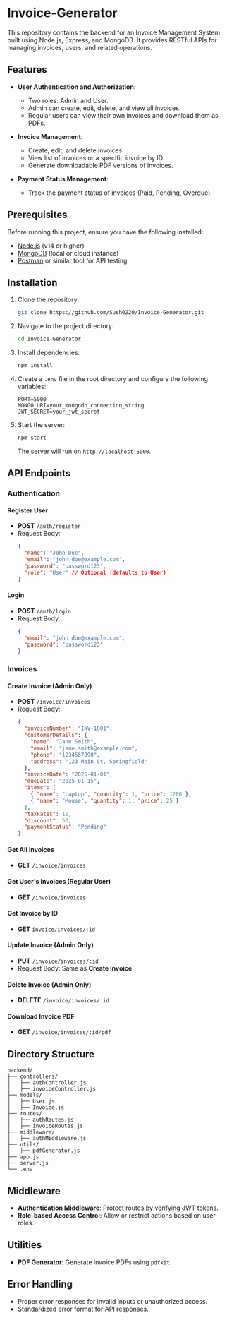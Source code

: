 # Invoice-Generator

This repository contains the backend for an Invoice Management System built using Node.js, Express, and MongoDB. It provides RESTful APIs for managing invoices, users, and related operations. 

## Features

- **User Authentication and Authorization**:
  - Two roles: Admin and User.
  - Admin can create, edit, delete, and view all invoices.
  - Regular users can view their own invoices and download them as PDFs.

- **Invoice Management**:
  - Create, edit, and delete invoices.
  - View list of invoices or a specific invoice by ID.
  - Generate downloadable PDF versions of invoices.

- **Payment Status Management**:
  - Track the payment status of invoices (Paid, Pending, Overdue).

## Prerequisites

Before running this project, ensure you have the following installed:

- [Node.js](https://nodejs.org/) (v14 or higher)
- [MongoDB](https://www.mongodb.com/) (local or cloud instance)
- [Postman](https://www.postman.com/) or similar tool for API testing

## Installation

1. Clone the repository:
   ```bash
   git clone https://github.com/Sush0220/Invoice-Generator.git
   ```

2. Navigate to the project directory:
   ```bash
   cd Invoice-Generator
   ```

3. Install dependencies:
   ```bash
   npm install
   ```

4. Create a `.env` file in the root directory and configure the following variables:
   ```env
   PORT=5000
   MONGO_URI=your_mongodb_connection_string
   JWT_SECRET=your_jwt_secret
   ```

5. Start the server:
   ```bash
   npm start
   ```

   The server will run on `http://localhost:5000`.

## API Endpoints

### Authentication

#### Register User
- **POST** `/auth/register`
- Request Body:
  ```json
  {
    "name": "John Doe",
    "email": "john.doe@example.com",
    "password": "password123",
    "role": "User" // Optional (defaults to User)
  }
  ```

#### Login
- **POST** `/auth/login`
- Request Body:
  ```json
  {
    "email": "john.doe@example.com",
    "password": "password123"
  }
  ```

### Invoices

#### Create Invoice (Admin Only)
- **POST** `/invoice/invoices`
- Request Body:
  ```json
  {
    "invoiceNumber": "INV-1001",
    "customerDetails": {
      "name": "Jane Smith",
      "email": "jane.smith@example.com",
      "phone": "1234567890",
      "address": "123 Main St, Springfield"
    },
    "invoiceDate": "2025-01-01",
    "dueDate": "2025-01-15",
    "items": [
      { "name": "Laptop", "quantity": 1, "price": 1200 },
      { "name": "Mouse", "quantity": 1, "price": 25 }
    ],
    "taxRates": 10,
    "discount": 50,
    "paymentStatus": "Pending"
  }
  ```

#### Get All Invoices
- **GET** `/invoice/invoices`

#### Get User's Invoices (Regular User)
- **GET** `/invoice/invoices`

#### Get Invoice by ID
- **GET** `invoice/invoices/:id`

#### Update Invoice (Admin Only)
- **PUT** `/invoice/invoices/:id`
- Request Body: Same as **Create Invoice**

#### Delete Invoice (Admin Only)
- **DELETE** `/invoice/invoices/:id`

#### Download Invoice PDF
- **GET** `/invoice/invoices/:id/pdf`

## Directory Structure

```
backend/
├── controllers/
│   ├── authController.js
│   ├── invoiceController.js
├── models/
│   ├── User.js
│   ├── Invoice.js
├── routes/
│   ├── authRoutes.js
│   ├── invoiceRoutes.js
├── middleware/
│   ├── authMiddleware.js
├── utils/
│   ├── pdfGenerator.js
├── app.js
├── server.js
└── .env
```

## Middleware

- **Authentication Middleware**: Protect routes by verifying JWT tokens.
- **Role-based Access Control**: Allow or restrict actions based on user roles.

## Utilities

- **PDF Generator**: Generate invoice PDFs using `pdfkit`.

## Error Handling

- Proper error responses for invalid inputs or unauthorized access.
- Standardized error format for API responses.
